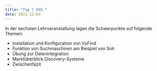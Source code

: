 ```yaml
---
title: "Tag 7 XXX "
date: 2021-12-03
---
```


In der sechsten Lehrveranstaltung lagen die Schwerpunkte auf folgende Themen:
- Installation und Konfiguration von VuFind
- Funktion von Suchmaschinen am Beispiel von Solr
- Übung zur Datenintegration
- Marktüberblick Discovery-Systeme
- Zwischenfazit
